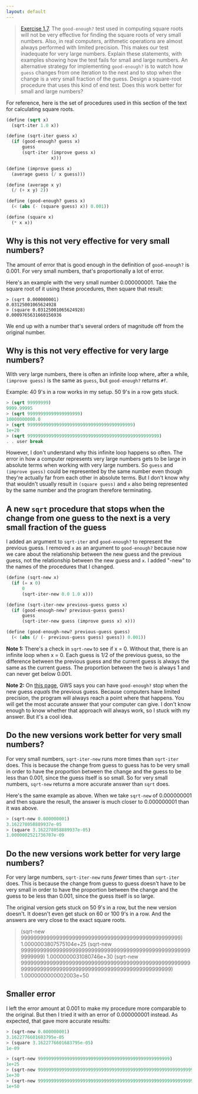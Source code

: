 ```yaml
---
layout: default
---
```


> [Exercise 1.7](https://mitpress.mit.edu/sites/default/files/sicp/full-text/book/book-Z-H-10.html#%_thm_1.7). The `good-enough?` test used in computing square roots will not be very effective for finding the square roots of very small numbers. Also, in real computers, arithmetic operations are almost always performed with limited precision. This makes our test inadequate for very large numbers. Explain these statements, with examples showing how the test fails for small and large numbers. An alternative strategy for implementing `good-enough?` is to watch how `guess` changes from one iteration to the next and to stop when the change is a very small fraction of the guess. Design a square-root procedure that uses this kind of end test. Does this work better for small and large numbers?

For reference, here is the set of procedures used in this section of the text for calculating square roots.

```scheme
(define (sqrt x)
  (sqrt-iter 1.0 x))

(define (sqrt-iter guess x)
  (if (good-enough? guess x)
      guess
      (sqrt-iter (improve guess x)
                 x)))

(define (improve guess x)
  (average guess (/ x guess)))

(define (average x y)
  (/ (+ x y) 2))

(define (good-enough? guess x)
  (< (abs (- (square guess) x)) 0.001))

(define (square x)
  (* x x))
```

## Why is this not very effective for very small numbers?

The amount of error that is good enough in the definition of `good-enough?` is 0.001. For very small numbers, that's proportionally a lot of error.

Here's an example with the very small number 0.000000001. Take the square root of it using these procedures, then square that result:

```
> (sqrt 0.000000001)
0.03125001065624928
> (square 0.03125001065624928)
0.0009765631660156936
```

We end up with a number that's several orders of magnitude off from the original number.

## Why is this not very effective for very large numbers?

With very large numbers, there is often an infinite loop where, after a while, `(improve guess)` is the same as `guess`, but `good-enough?` returns `#f`.

Example: 40 9's in a row works in my setup. 50 9's in a row gets stuck.

```scheme
> (sqrt 99999999)
9999.99995
> (sqrt 99999999999999999999)
10000000000.0
> (sqrt 9999999999999999999999999999999999999999)
1e+20
> (sqrt 99999999999999999999999999999999999999999999999999)
. . user break
```
However, I don't understand why this infinite loop happens so often. The error in how a computer represents very large numbers gets to be large in absolute terms when working with very large numbers. So `guess` and `(improve guess)` could be represented by the same number even though they're actually far from each other in absolute terms. But I don't know why that wouldn't usually result in `(square guess)` and `x` also being represented by the same number and the program therefore terminating.

## A new `sqrt` procedure that stops when the change from one guess to the next is a very small fraction of the guess

I added an argument to `sqrt-iter` and `good-enough?` to represent the previous guess. I removed `x` as an argument to `good-enough?` because now we care about the relationship between the new guess and the previous guess, not the relationship between the new guess and `x`. I added "-new" to the names of the procedures that I changed.

```scheme
(define (sqrt-new x)
  (if (= x 0)
      0
      (sqrt-iter-new 0.0 1.0 x)))

(define (sqrt-iter-new previous-guess guess x)
  (if (good-enough-new? previous-guess guess)
      guess
      (sqrt-iter-new guess (improve guess x) x)))

(define (good-enough-new? previous-guess guess)
  (< (abs (/ (- previous-guess guess) guess)) 0.001))
```

**Note 1:** There's a check in `sqrt-new` to see if x = 0. Without that, there is an infinite loop when x = 0. Each guess is 1/2 of the previous guess, so the difference between the previous guess and the current guess is always the same as the current guess. The proportion between the two is always 1 and can never get below 0.001.

**Note 2:** On [this page](http://community.schemewiki.org/?sicp-ex-1.7), GWS says you can have `good-enough?` stop when the new guess *equals* the previous guess. Because computers have limited precision, the program will always reach a point where that happens. You will get the most accurate answer that your computer can give. I don't know enough to know whether that approach will always work, so I stuck with my answer. But it's a cool idea.

## Do the new versions work better for very small numbers?

For very small numbers, `sqrt-iter-new` runs more times than `sqrt-iter` does. This is because the change from guess to guess has to be very small in order to have the proportion between the change and the guess to be less than 0.001, since the guess itself is so small. So for very small numbers, `sqrt-new` returns a more accurate answer than `sqrt` does.

Here's the same example as above. When we take `sqrt-new` of 0.000000001 and then square the result, the answer is much closer to 0.000000001 than it was above.

```scheme
> (sqrt-new 0.000000001)
3.162278058889937e-05
> (square 3.162278058889937e-05)
1.0000002521736707e-09
```

## Do the new versions work better for very large numbers?

For very large numbers, `sqrt-iter-new` runs *fewer* times than `sqrt-iter` does. This is because the change from guess to guess doesn't have to be very small in order to have the proportion between the change and the guess to be less than 0.001, since the guess itself is so large.

The original version gets stuck on 50 9's in a row, but the new version doesn't. It doesn't even get stuck on 60 or 100 9's in a row. And the answers are very close to the exact square roots.

> (sqrt-new 99999999999999999999999999999999999999999999999999)
1.0000003807575104e+25
> (sqrt-new 999999999999999999999999999999999999999999999999999999999999)
1.0000000031080746e+30
> (sqrt-new 9999999999999999999999999999999999999999999999999999999999999999999999999999999999999999999999999999)
1.0000000000002003e+50

## Smaller error

I left the error amount at 0.001 to make my procedure more comparable to the original. But then I tried it with an error of 0.000000001 instead. As expected, that gave more accurate results:

```scheme
> (sqrt-new 0.000000001)
3.1622776601683795e-05
> (square 3.1622776601683795e-05)
1e-09
```

```scheme
> (sqrt-new 99999999999999999999999999999999999999999999999999)
1e+25
> (sqrt-new 999999999999999999999999999999999999999999999999999999999999)
1e+30
> (sqrt-new 9999999999999999999999999999999999999999999999999999999999999999999999999999999999999999999999999999)
1e+50
```
